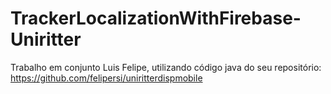 # TrackerLocalizationWithFirebase-Uniritter

Trabalho em conjunto Luis Felipe, utilizando código java do seu repositório: https://github.com/felipersi/uniritterdispmobile

